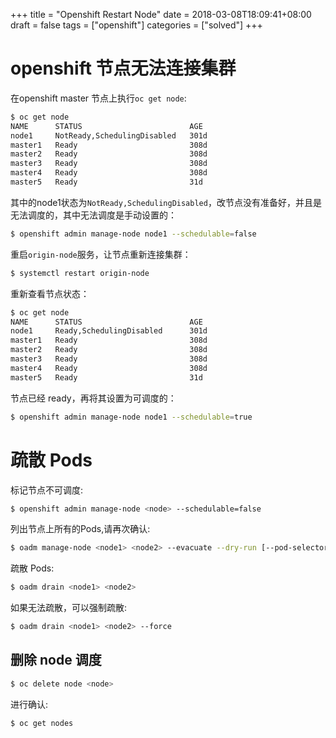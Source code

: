 +++
title = "Openshift Restart Node"
date = 2018-03-08T18:09:41+08:00
draft = false
tags = ["openshift"]
categories = ["solved"]
+++

# openshift 节点无法连接集群

在openshift master 节点上执行`oc get node`:

```bash
$ oc get node
NAME      STATUS                        AGE
node1     NotReady,SchedulingDisabled   301d
master1   Ready                         308d
master2   Ready                         308d
master3   Ready                         308d
master4   Ready                         308d
master5   Ready                         31d
```

其中的node1状态为`NotReady,SchedulingDisabled`，改节点没有准备好，并且是无法调度的，其中无法调度是手动设置的：

```bash
$ openshift admin manage-node node1 --schedulable=false
```

重启`origin-node`服务，让节点重新连接集群：

```bash
$ systemctl restart origin-node
```

重新查看节点状态：

```bash
$ oc get node
NAME      STATUS                        AGE
node1     Ready,SchedulingDisabled      301d
master1   Ready                         308d
master2   Ready                         308d
master3   Ready                         308d
master4   Ready                         308d
master5   Ready                         31d
```

节点已经 ready，再将其设置为可调度的：

```bash
$ openshift admin manage-node node1 --schedulable=true
```

# 疏散 Pods

标记节点不可调度:

```bash
$ openshift admin manage-node <node> --schedulable=false
```

列出节点上所有的Pods,请再次确认:

```bash
$ oadm manage-node <node1> <node2> --evacuate --dry-run [--pod-selector=<pod_selector>]
```

疏散 Pods:

```bash
$ oadm drain <node1> <node2>
```

如果无法疏散，可以强制疏散:

```bash
$ oadm drain <node1> <node2> --force
```

## 删除 node 调度

```bash
$ oc delete node <node>
```

进行确认:

```bash
$ oc get nodes
```

